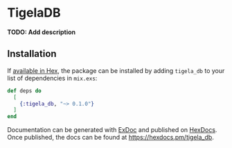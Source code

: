 # TigelaDB

**TODO: Add description**

## Installation

If [available in Hex](https://hex.pm/docs/publish), the package can be installed
by adding `tigela_db` to your list of dependencies in `mix.exs`:

```elixir
def deps do
  [
    {:tigela_db, "~> 0.1.0"}
  ]
end
```

Documentation can be generated with [ExDoc](https://github.com/elixir-lang/ex_doc)
and published on [HexDocs](https://hexdocs.pm). Once published, the docs can
be found at <https://hexdocs.pm/tigela_db>.
